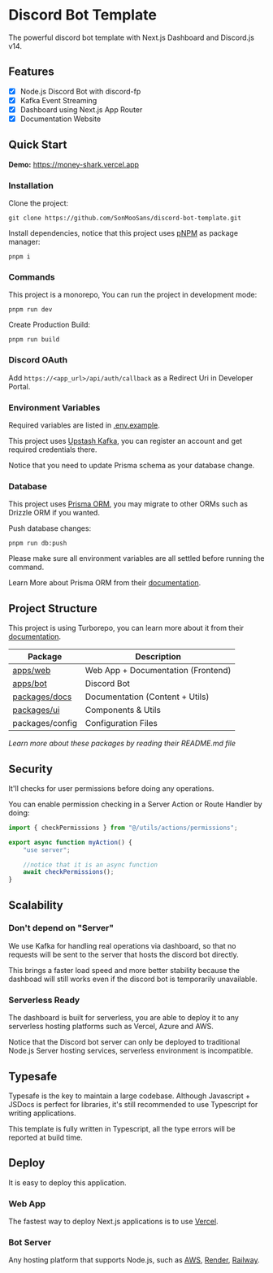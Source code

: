 # Discord Bot Template

The powerful discord bot template with Next.js Dashboard and Discord.js v14.

## Features

-   [x] Node.js Discord Bot with discord-fp
-   [x] Kafka Event Streaming
-   [x] Dashboard using Next.js App Router
-   [x] Documentation Website

## Quick Start

**Demo:** https://money-shark.vercel.app <br/>

### Installation

Clone the project:

```
git clone https://github.com/SonMooSans/discord-bot-template.git
```

Install dependencies, notice that this project uses [pNPM](https://pnpm.io/) as package manager:

```
pnpm i
```

### Commands

This project is a monorepo, You can run the project in development mode:

```
pnpm run dev
```

Create Production Build:

```
pnpm run build
```

### Discord OAuth

Add `https://<app_url>/api/auth/callback` as a Redirect Uri in Developer Portal.

### Environment Variables

Required variables are listed in [.env.example](/.env.example).

This project uses [Upstash Kafka](https://upstash.com/), you can register an account and get required credentials there.

Notice that you need to update Prisma schema as your database change.

### Database

This project uses [Prisma ORM](https://www.prisma.io/), you may migrate to other ORMs such as Drizzle ORM if you wanted.

Push database changes:

```
pnpm run db:push
```

Please make sure all environment variables are all settled before running the command.

Learn More about Prisma ORM from their [documentation](https://www.prisma.io/docs/getting-started/quickstart).

## Project Structure

This project is using Turborepo, you can learn more about it from their [documentation](https://turbo.build/).

| Package                                    | Description                        |
| ------------------------------------------ | ---------------------------------- |
| [apps/web](./apps/web/README.md)           | Web App + Documentation (Frontend) |
| [apps/bot](./apps/bot/README.md)           | Discord Bot                        |
| [packages/docs](./packages/docs/README.md) | Documentation (Content + Utils)    |
| [packages/ui](./packages/ui/)              | Components & Utils                 |
| packages/config                            | Configuration Files                |

_Learn more about these packages by reading their README.md file_

## Security

It'll checks for user permissions before doing any operations.

You can enable permission checking in a Server Action or Route Handler by doing:

```ts
import { checkPermissions } from "@/utils/actions/permissions";

export async function myAction() {
    "use server";

    //notice that it is an async function
    await checkPermissions();
}
```

## Scalability

### Don't depend on "Server"

We use Kafka for handling real operations via dashboard, so that no requests will be sent to the server that hosts the discord bot directly.

This brings a faster load speed and more better stability because the dashboad will still works even if the discord bot is temporarily unavailable.

### Serverless Ready

The dashboard is built for serverless, you are able to deploy it to any serverless hosting platforms such as Vercel, Azure and AWS.

Notice that the Discord bot server can only be deployed to traditional Node.js Server hosting services, serverless environment is incompatible.

## Typesafe

Typesafe is the key to maintain a large codebase. Although Javascript + JSDocs is perfect for libraries, it's still recommended to use Typescript for writing applications.

This template is fully written in Typescript, all the type errors will be reported at build time.

## Deploy

It is easy to deploy this application.

### Web App

The fastest way to deploy Next.js applications is to use [Vercel](https://vercel.com/new?utm_source=create-next-app&utm_medium=appdir-template&utm_campaign=create-next-app).

### Bot Server

Any hosting platform that supports Node.js, such as [AWS](https://aws.amazon.com/getting-started/hands-on/deploy-nodejs-web-app/), [Render](https://render.com/), [Railway](https://railway.app/).
